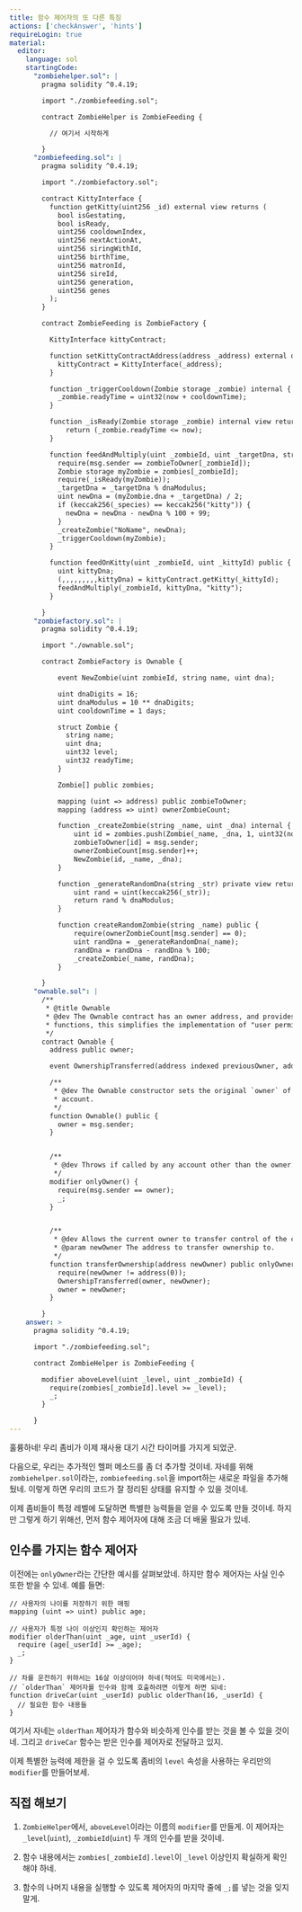 ```yaml
---
title: 함수 제어자의 또 다른 특징
actions: ['checkAnswer', 'hints']
requireLogin: true
material:
  editor:
    language: sol
    startingCode:
      "zombiehelper.sol": |
        pragma solidity ^0.4.19;

        import "./zombiefeeding.sol";

        contract ZombieHelper is ZombieFeeding {

          // 여기서 시작하게

        }
      "zombiefeeding.sol": |
        pragma solidity ^0.4.19;

        import "./zombiefactory.sol";

        contract KittyInterface {
          function getKitty(uint256 _id) external view returns (
            bool isGestating,
            bool isReady,
            uint256 cooldownIndex,
            uint256 nextActionAt,
            uint256 siringWithId,
            uint256 birthTime,
            uint256 matronId,
            uint256 sireId,
            uint256 generation,
            uint256 genes
          );
        }

        contract ZombieFeeding is ZombieFactory {

          KittyInterface kittyContract;

          function setKittyContractAddress(address _address) external onlyOwner {
            kittyContract = KittyInterface(_address);
          }

          function _triggerCooldown(Zombie storage _zombie) internal {
            _zombie.readyTime = uint32(now + cooldownTime);
          }

          function _isReady(Zombie storage _zombie) internal view returns (bool) {
              return (_zombie.readyTime <= now);
          }

          function feedAndMultiply(uint _zombieId, uint _targetDna, string _species) internal {
            require(msg.sender == zombieToOwner[_zombieId]);
            Zombie storage myZombie = zombies[_zombieId];
            require(_isReady(myZombie));
            _targetDna = _targetDna % dnaModulus;
            uint newDna = (myZombie.dna + _targetDna) / 2;
            if (keccak256(_species) == keccak256("kitty")) {
              newDna = newDna - newDna % 100 + 99;
            }
            _createZombie("NoName", newDna);
            _triggerCooldown(myZombie);
          }

          function feedOnKitty(uint _zombieId, uint _kittyId) public {
            uint kittyDna;
            (,,,,,,,,,kittyDna) = kittyContract.getKitty(_kittyId);
            feedAndMultiply(_zombieId, kittyDna, "kitty");
          }

        }
      "zombiefactory.sol": |
        pragma solidity ^0.4.19;

        import "./ownable.sol";

        contract ZombieFactory is Ownable {

            event NewZombie(uint zombieId, string name, uint dna);

            uint dnaDigits = 16;
            uint dnaModulus = 10 ** dnaDigits;
            uint cooldownTime = 1 days;

            struct Zombie {
              string name;
              uint dna;
              uint32 level;
              uint32 readyTime;
            }

            Zombie[] public zombies;

            mapping (uint => address) public zombieToOwner;
            mapping (address => uint) ownerZombieCount;

            function _createZombie(string _name, uint _dna) internal {
                uint id = zombies.push(Zombie(_name, _dna, 1, uint32(now + cooldownTime))) - 1;
                zombieToOwner[id] = msg.sender;
                ownerZombieCount[msg.sender]++;
                NewZombie(id, _name, _dna);
            }

            function _generateRandomDna(string _str) private view returns (uint) {
                uint rand = uint(keccak256(_str));
                return rand % dnaModulus;
            }

            function createRandomZombie(string _name) public {
                require(ownerZombieCount[msg.sender] == 0);
                uint randDna = _generateRandomDna(_name);
                randDna = randDna - randDna % 100;
                _createZombie(_name, randDna);
            }

        }
      "ownable.sol": |
        /**
         * @title Ownable
         * @dev The Ownable contract has an owner address, and provides basic authorization control
         * functions, this simplifies the implementation of "user permissions".
         */
        contract Ownable {
          address public owner;

          event OwnershipTransferred(address indexed previousOwner, address indexed newOwner);

          /**
           * @dev The Ownable constructor sets the original `owner` of the contract to the sender
           * account.
           */
          function Ownable() public {
            owner = msg.sender;
          }


          /**
           * @dev Throws if called by any account other than the owner.
           */
          modifier onlyOwner() {
            require(msg.sender == owner);
            _;
          }


          /**
           * @dev Allows the current owner to transfer control of the contract to a newOwner.
           * @param newOwner The address to transfer ownership to.
           */
          function transferOwnership(address newOwner) public onlyOwner {
            require(newOwner != address(0));
            OwnershipTransferred(owner, newOwner);
            owner = newOwner;
          }

        }
    answer: >
      pragma solidity ^0.4.19;

      import "./zombiefeeding.sol";

      contract ZombieHelper is ZombieFeeding {

        modifier aboveLevel(uint _level, uint _zombieId) {
          require(zombies[_zombieId].level >= _level);
          _;
        }

      }
---
```


훌륭하네! 우리 좀비가 이제 재사용 대기 시간 타이머를 가지게 되었군.

다음으로, 우리는 추가적인 헬퍼 메소드를 좀 더 추가할 것이네. 자네를 위해 `zombiehelper.sol`이라는, `zombiefeeding.sol`을 import하는 새로운 파일을 추가해뒀네. 이렇게 하면 우리의 코드가 잘 정리된 상태를 유지할 수 있을 것이네.

이제 좀비들이 특정 레벨에 도달하면 특별한 능력들을 얻을 수 있도록 만들 것이네. 하지만 그렇게 하기 위해선, 먼저 함수 제어자에 대해 조금 더 배울 필요가 있네.

## 인수를 가지는 함수 제어자

이전에는 `onlyOwner`라는 간단한 예시를 살펴보았네. 하지만 함수 제어자는 사실 인수 또한 받을 수 있네. 예를 들면:

```
// 사용자의 나이를 저장하기 위한 매핑
mapping (uint => uint) public age;

// 사용자가 특정 나이 이상인지 확인하는 제어자
modifier olderThan(uint _age, uint _userId) {
  require (age[_userId] >= _age);
  _;
}

// 차를 운전하기 위햐서는 16살 이상이어야 하네(적어도 미국에서는).
// `olderThan` 제어자를 인수와 함께 호출하려면 이렇게 하면 되네:
function driveCar(uint _userId) public olderThan(16, _userId) {
  // 필요한 함수 내용들
}
```

여기서 자네는 `olderThan` 제어자가 함수와 비슷하게 인수를 받는 것을 볼 수 있을 것이네. 그리고 `driveCar` 함수는 받은 인수를 제어자로 전달하고 있지.

이제 특별한 능력에 제한을 걸 수 있도록 좀비의 `level` 속성을 사용하는 우리만의 `modifier`를 만들어보세.

## 직접 해보기

1. `ZombieHelper`에서, `aboveLevel`이라는 이름의 `modifier`를 만들게. 이 제어자는 `_level`(`uint`), `_zombieId`(`uint`) 두 개의 인수를 받을 것이네.

2. 함수 내용에서는 `zombies[_zombieId].level`이 `_level` 이상인지 확실하게 확인해야 하네.

3. 함수의 나머지 내용을 실행할 수 있도록 제어자의 마지막 줄에 `_;`를 넣는 것을 잊지 말게.

